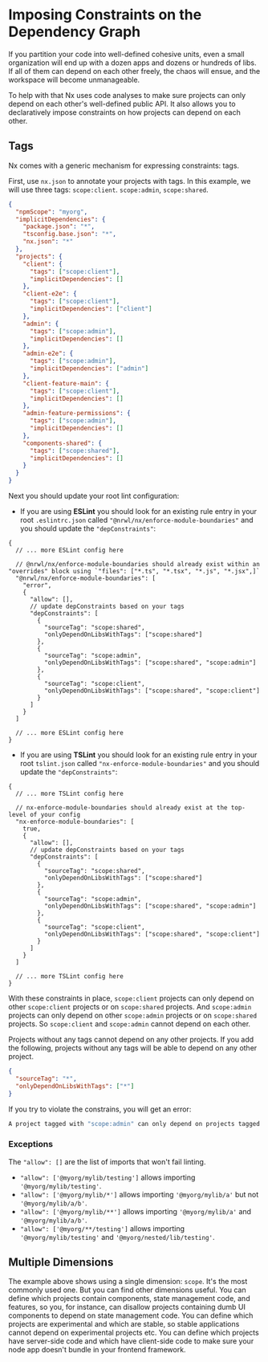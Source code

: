 # Imposing Constraints on the Dependency Graph

If you partition your code into well-defined cohesive units, even a small organization will end up with a dozen apps and dozens or hundreds of libs. If all of them can depend on each other freely, the chaos will ensue, and the workspace will become unmanageable.

To help with that Nx uses code analyses to make sure projects can only depend on each other's well-defined public API. It also allows you to declaratively impose constraints on how projects can depend on each other.

## Tags

Nx comes with a generic mechanism for expressing constraints: tags.

First, use `nx.json` to annotate your projects with tags. In this example, we will use three tags: `scope:client`. `scope:admin`, `scope:shared`.

```json
{
  "npmScope": "myorg",
  "implicitDependencies": {
    "package.json": "*",
    "tsconfig.base.json": "*",
    "nx.json": "*"
  },
  "projects": {
    "client": {
      "tags": ["scope:client"],
      "implicitDependencies": []
    },
    "client-e2e": {
      "tags": ["scope:client"],
      "implicitDependencies": ["client"]
    },
    "admin": {
      "tags": ["scope:admin"],
      "implicitDependencies": []
    },
    "admin-e2e": {
      "tags": ["scope:admin"],
      "implicitDependencies": ["admin"]
    },
    "client-feature-main": {
      "tags": ["scope:client"],
      "implicitDependencies": []
    },
    "admin-feature-permissions": {
      "tags": ["scope:admin"],
      "implicitDependencies": []
    },
    "components-shared": {
      "tags": ["scope:shared"],
      "implicitDependencies": []
    }
  }
}
```

Next you should update your root lint configuration:

- If you are using **ESLint** you should look for an existing rule entry in your root `.eslintrc.json` called `"@nrwl/nx/enforce-module-boundaries"` and you should update the `"depConstraints"`:

```jsonc
{
  // ... more ESLint config here

  // @nrwl/nx/enforce-module-boundaries should already exist within an "overrides" block using `"files": ["*.ts", "*.tsx", "*.js", "*.jsx",]`
  "@nrwl/nx/enforce-module-boundaries": [
    "error",
    {
      "allow": [],
      // update depConstraints based on your tags
      "depConstraints": [
        {
          "sourceTag": "scope:shared",
          "onlyDependOnLibsWithTags": ["scope:shared"]
        },
        {
          "sourceTag": "scope:admin",
          "onlyDependOnLibsWithTags": ["scope:shared", "scope:admin"]
        },
        {
          "sourceTag": "scope:client",
          "onlyDependOnLibsWithTags": ["scope:shared", "scope:client"]
        }
      ]
    }
  ]

  // ... more ESLint config here
}
```

- If you are using **TSLint** you should look for an existing rule entry in your root `tslint.json` called `"nx-enforce-module-boundaries"` and you should update the `"depConstraints"`:

```jsonc
{
  // ... more TSLint config here

  // nx-enforce-module-boundaries should already exist at the top-level of your config
  "nx-enforce-module-boundaries": [
    true,
    {
      "allow": [],
      // update depConstraints based on your tags
      "depConstraints": [
        {
          "sourceTag": "scope:shared",
          "onlyDependOnLibsWithTags": ["scope:shared"]
        },
        {
          "sourceTag": "scope:admin",
          "onlyDependOnLibsWithTags": ["scope:shared", "scope:admin"]
        },
        {
          "sourceTag": "scope:client",
          "onlyDependOnLibsWithTags": ["scope:shared", "scope:client"]
        }
      ]
    }
  ]

  // ... more TSLint config here
}
```

With these constraints in place, `scope:client` projects can only depend on other `scope:client` projects or on `scope:shared` projects. And `scope:admin` projects can only depend on other `scope:admin` projects or on `scope:shared` projects. So `scope:client` and `scope:admin` cannot depend on each other.

Projects without any tags cannot depend on any other projects. If you add the following, projects without any tags will be able to depend on any other project.

```json
{
  "sourceTag": "*",
  "onlyDependOnLibsWithTags": ["*"]
}
```

If you try to violate the constrains, you will get an error:

```bash
A project tagged with "scope:admin" can only depend on projects tagged with "scoped:shared" or "scope:admin".
```

### Exceptions

The `"allow": []` are the list of imports that won't fail linting.

- `"allow": ['@myorg/mylib/testing']` allows importing `'@myorg/mylib/testing'`.
- `"allow": ['@myorg/mylib/*']` allows importing `'@myorg/mylib/a'` but not `'@myorg/mylib/a/b'`.
- `"allow": ['@myorg/mylib/**']` allows importing `'@myorg/mylib/a'` and `'@myorg/mylib/a/b'`.
- `"allow": ['@myorg/**/testing']` allows importing `'@myorg/mylib/testing'` and `'@myorg/nested/lib/testing'`.

## Multiple Dimensions

The example above shows using a single dimension: `scope`. It's the most commonly used one. But you can find other dimensions useful. You can define which projects contain components, state management code, and features, so you, for instance, can disallow projects containing dumb UI components to depend on state management code. You can define which projects are experimental and which are stable, so stable applications cannot depend on experimental projects etc. You can define which projects have server-side code and which have client-side code to make sure your node app doesn't bundle in your frontend framework.
